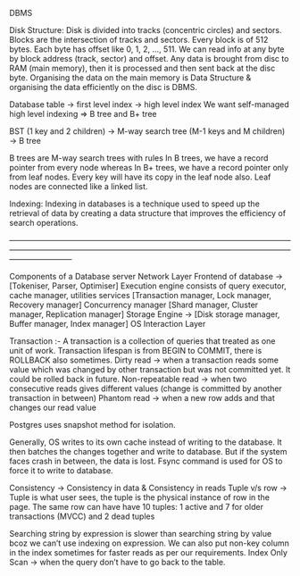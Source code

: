 DBMS

Disk Structure: Disk is divided into tracks (concentric circles) and sectors. Blocks are the intersection of tracks and sectors. Every block is of 512 bytes. Each byte has offset like 0, 1, 2, …, 511.
We can read info at any byte by block address (track, sector) and offset.
Any data is brought from disc to RAM (main memory), then it is processed and then sent back at the disc byte. 
Organising the data on the main memory is Data Structure & organising the data efficiently on the disc is DBMS.

Database table -> first level index -> high level index
We want self-managed high level indexing => B tree and B+ tree

BST (1 key and 2 children) -> M-way search tree (M-1 keys and M children) -> B tree

B trees are M-way search trees with rules
In B trees, we have a record pointer from every node whereas In B+ trees, we have a record pointer only from leaf nodes. Every key will have its copy in the leaf node also. Leaf nodes are connected like a linked list. 

Indexing: Indexing in databases is a technique used to speed up the retrieval of data by creating a data structure that improves the efficiency of search operations.

————————————————————————————————————————————————————————————————————————————————

Components of a Database server
Network Layer
Frontend of database -> [Tokeniser, Parser, Optimiser]
Execution engine consists of query executor, cache manager, utilities services
[Transaction manager, Lock manager, Recovery manager]
Concurrency manager
[Shard manager, Cluster manager, Replication manager]
Storage Engine -> [Disk storage manager, Buffer manager, Index manager]
OS Interaction Layer

Transaction :- A transaction is a collection of queries that treated as one unit of work. Transaction lifespan is from BEGIN to COMMIT, there is ROLLBACK also sometimes.
Dirty read -> when a transaction reads some value which was changed by other transaction but was not committed yet. It could be rolled back in future.
Non-repeatable read -> when two consecutive reads gives different values (change is committed by another transaction in between)
Phantom read -> when a new row adds and that changes our read value

Postgres uses snapshot method for isolation.  

Generally, OS writes to its own cache instead of writing to the database. It then batches the changes together and write to database. But if the system faces crash in between, the data is lost. Fsync command is used for OS to force it to write to database.

Consistency -> Consistency in data & Consistency in reads
Tuple v/s row -> Tuple is what user sees, the tuple is the physical instance of row in the page. The same row can have have 10 tuples: 1 active and 7 for older transactions (MVCC) and 2 dead tuples

Searching string by expression is slower than searching string by value bcoz we can’t use indexing on expression.
We can also put non-key column in the index sometimes for faster reads as per our requirements.
Index Only Scan -> when the query don’t have to go back to the table.
